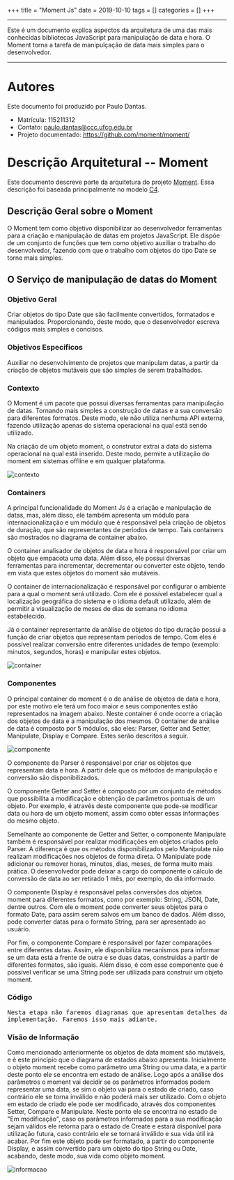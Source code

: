 +++
title = "Moment Js"
date = 2019-10-10
tags = []
categories = []
+++

---

Este é um documento explica aspectos da arquitetura de uma das mais conhecidas bibliotecas JavaScript para manipulação de data e hora. O Moment
torna a tarefa de manipulçação de data mais simples para o desenvolvedor.

---

# Autores

Este documento foi produzido por Paulo Dantas.

- Matrícula: 115211312
- Contato: paulo.dantas@ccc.ufcg.edu.br
- Projeto documentado: https://github.com/moment/moment/

# Descrição Arquitetural -- Moment

Este documento descreve parte da arquitetura do projeto [Moment](https://github.com/moment/moment/). Essa descrição foi baseada principalmente no modelo [C4](https://c4model.com/).

## Descrição Geral sobre o Moment

O Moment tem como objetivo disponibilizar ao desenvolvedor ferramentas para a criação e manipulação de datas em projetos JavaScript.
Ele dispõe de um conjunto de funções que tem como objetivo auxiliar o trabalho do desenvolvedor, fazendo com que o trabalho com objetos do tipo Date se torne mais simples.

## O Serviço de manipulação de datas do Moment

### Objetivo Geral

Criar objetos do tipo Date que são facilmente convertidos, formatados e manipulados. Proporcionando, deste modo, que o desenvolvedor escreva códigos mais simples e concisos.

### Objetivos Específicos

Auxiliar no desenvolvimento de projetos que manipulam datas, a partir da criação de objetos mutáveis que são simples de serem trabalhados.

### Contexto

O Moment é um pacote que possui diversas ferramentas para manipulação de datas. Tornando mais simples a construção de datas e a sua conversão para diferentes formatos. Deste modo, ele não utiliza nenhuma API externa, fazendo utilização apenas do sistema operacional na qual está sendo utilizado.

Na criação de um objeto moment, o construtor extrai a data do sistema operacional na qual está inserido. Deste modo, permite a utilização do moment em sistemas offline e em qualquer plataforma.

![contexto](momentjs/momentjs-context-diagram.png)

### Containers

A principal funcionalidade do Moment Js é a criação e manipulação de datas, mas, além disso, ele também apresenta um módulo para internacionalização e um módulo que é responsável pela criação de objetos de duração, que são representantes de períodos de tempo. Tais containers são mostrados no diagrama de container abaixo.

O container analisador de objetos de data e hora é responsável por criar um objeto que empacota uma data. Além disso, ele possui diversas ferramentas para incrementar, decrementar ou converter este objeto, tendo em vista que estes objetos do moment são mutáveis.

O container de internacionalização é responsável por configurar o ambiente para a qual o moment será utilizado. Com ele é possível estabelecer qual a localização geográfica do sistema e o idioma default utilizado, além de permitir a visualização de meses de dias de semana no idioma estabelecido.

Já o container representante da análise de objetos do tipo duração possui a função de criar objetos que representam períodos de tempo. Com eles é possível realizar conversão entre diferentes unidades de tempo (exemplo: minutos, segundos, horas) e manipular estes objetos.

![container](momentjs/momentjs-container-diagram.png)

### Componentes

O principal container do moment é o de análise de objetos de data e hora, por este motivo ele terá um foco maior e seus componentes estão representados na imagem abaixo. Neste container é onde ocorre a criação dos objetos de data e a manipulação dos mesmos. O container de análise de data é composto por 5 módulos, são eles: Parser, Getter and Setter, Manipulate, Display e Compare. Estes serão descritos a seguir.

![componente](momentjs/momentjs-component-diagram.png)

O componente de Parser é responsável por criar os objetos que representam data e hora. A partir dele que os métodos de manipulação e conversão são disponibilizados.

O componente Getter and Setter é composto por um conjunto de métodos que possibilita a modificação e obtenção de parâmetros pontuais de um objeto. Por exemplo, é através deste componente que pode-se modificar data ou hora de um objeto moment, assim como obter essas informações do mesmo objeto.

Semelhante ao componente de Getter and Setter, o componente Manipulate também é responsável por realizar modificações em objetos criados pelo Parser. A diferença é que os métodos disponibilizados pelo Manipulate não realizam modificações nos objetos de forma direta. O Manipulate pode adicionar ou remover horas, minutos, dias, meses, de forma muito mais prática. O desenvolvedor pode deixar a cargo do componente o cálculo de conversão de data ao ser retirado 1 mês, por exemplo, do dia informado.

O componente Display é responsável pelas conversões dos objetos moment para diferentes formatos, como por exemplo: String, JSON, Date, dentre outros. Com ele o moment pode converter seus objetos para o formato Date, para assim serem salvos em um banco de dados. Além disso, pode converter datas para o formato String, para ser apresentado ao usuário.

Por fim, o componente Compare é responsável por fazer comparações entre diferentes datas. Assim, ele disponibiliza mecanismos para informar se um data está a frente de outra e se duas datas, construídas a partir de diferentes formatos, são iguais. Além disso, é com esse componente que é possível verificar se uma String pode ser utilizada para construir um objeto moment.

### Código

<pre>
Nesta etapa não faremos diagramas que apresentam detalhes da
implementação. Faremos isso mais adiante.
</pre>

### Visão de Informação

Como mencionado anteriormente os objetos de data moment são mutáveis, e é este princípio que o diagrama de estados abaixo apresenta.
Inicialmente o objeto moment recebe como parâmetro uma String ou uma data, e a partir deste ponto ele se encontra em estado de análise.
Logo após a análise dos parâmetros o moment vai decidir se os parâmetros informados podem representar uma data, se sim o objeto vai para o estado de criado, caso contrário ele se torna inválido e não poderá mais ser utilizado.
Com o objeto em estado de criado ele pode ser modificado, através dos componentes Setter, Compare e Manipulate. Neste ponto ele se encontra no estado de "Em modificação", caso os parâmetros informados para a sua modificação sejam válidos ele retorna para o estado de Create e estará disponível para utilização futura, caso contrário ele se tornará inválido e sua vida útil irá acabar.
Por fim este objeto pode ser formatado, a partir do componente Display, e assim convertido para um objeto do tipo String ou Date, acabando, deste modo, sua vida como objeto moment.

![informacao](momentjs/momentjs-visao-informacao.png)
